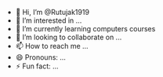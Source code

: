 - 👋 Hi, I’m @Rutujak1919
- 👀 I’m interested in ...
- 🌱 I’m currently learning computers courses
- 💞️ I’m looking to collaborate on ...
- 📫 How to reach me ...
- 😄 Pronouns: ...
- ⚡ Fun fact: ...

<!---
Rutujak1919/Rutujak1919 is a ✨ special ✨ repository because its `README.md` (this file) appears on your GitHub profile.
You can click the Preview link to take a look at your changes.
--->
